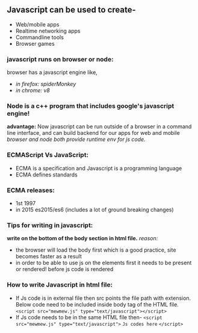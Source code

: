 ## Javascript can be used to create-
- Web/mobile apps
- Realtime networking apps
- Commandline tools
- Browser games

### javascript runs on browser or node:
browser has a javascript engine like,
- *in firefox: spiderMonkey*
- *in chrome: v8*

### Node is a c++ program that includes google's javascript engine!
**advantage:** 
Now javascript can be run outside of a browser in a command line interface, and can build backend for our apps for web and mobile
*browser and node both provide runtime env for js code.*

### ECMAScript Vs JavaScript:
- ECMA is a specification and Javascript is a programming language
- ECMA defines standards

### ECMA releases:
- 1st 1997
- in 2015 es2015/es6 (includes a lot of ground breaking changes)

### Tips for writing in javascript:
**write on the bottom of the body section in html file.**
*reason:*
- the browser will load the body first which is a good practice, site becomes faster as a result
- in order to be able to use js on the elements first it needs to be present or rendered! before js code is rendered

### How to write Javascript in html file:
- If Js code is in external file then src points the file path with extension. Below code need to be included inside body tag of the HTML file.
`<script src="mewmew.js" type="text/javascript"></script>`
- If Js code needs to be in the same HTML file then-
`<script src="mewmew.js" type="text/javascript">`
`Js codes here`
`</script>`